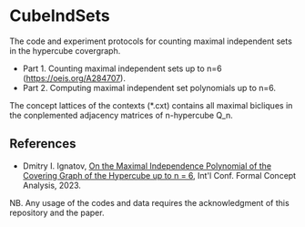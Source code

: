 # CubeIndSets

The code and experiment protocols for counting maximal independent sets in the hypercube covergraph.

* Part 1. Counting maximal independent sets up to n=6 (https://oeis.org/A284707).
* Part 2. Computing maximal independent set polynomials up to n=6.

The concept lattices of the contexts (*.cxt) contains all maximal bicliques in the conplemented adjacency matrices of n-hypercube Q_n.

## References

* Dmitry I. Ignatov, <a href="https://doi.org/10.1007/978-3-031-35949-1_11">On the Maximal Independence Polynomial of the Covering Graph of the Hypercube up to n = 6</a>, Int'l Conf. Formal Concept Analysis, 2023.

NB. Any usage of the codes and data requires the acknowledgment of this repository and the paper.
